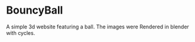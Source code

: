 # BouncyBall

A simple 3d website featuring a ball. The images were Rendered in blender with cycles.
